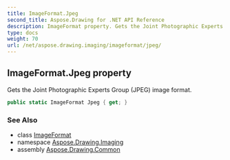 ```yaml
---
title: ImageFormat.Jpeg
second_title: Aspose.Drawing for .NET API Reference
description: ImageFormat property. Gets the Joint Photographic Experts Group JPEG image format
type: docs
weight: 70
url: /net/aspose.drawing.imaging/imageformat/jpeg/
---
```

## ImageFormat.Jpeg property

Gets the Joint Photographic Experts Group (JPEG) image format.

```csharp
public static ImageFormat Jpeg { get; }
```

### See Also

* class [ImageFormat](../)
* namespace [Aspose.Drawing.Imaging](../../imageformat/)
* assembly [Aspose.Drawing.Common](../../../)


